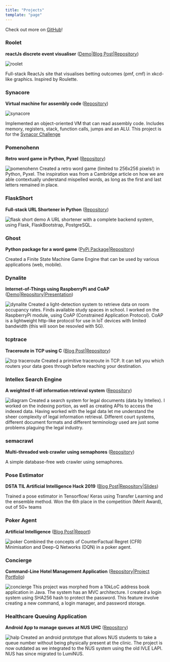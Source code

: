 ```yaml
---
title: "Projects"
template: "page"
---
```


Check out more on [GitHub](https://github.com/pikulet)!

### Roolet
**reactJs discrete event visualiser** ([Demo](https://roolets.netlify.app)|[Blog Post](/posts/roolet)|[Repository](https://github.com/pikulet/roolet))

![roolet](/media/roolet.png)

Full-stack ReactJs site that visualises betting outcomes (pmf, cmf) in xkcd-like graphics. Inspired by Roulette.

### Synacore
**Virtual machine for assembly code** ([Repository](https://github.com/pikulet/synacore))

![synacore](/media/synacore.png)

Implemented an object-oriented VM that can read assembly code. Includes memory, registers, stack, function calls, jumps and an ALU. This project is for the [Synacor Challenge](https://challenge.synacor.com/)

### Pomenohenn
**Retro word game in Python, Pyxel** ([Repository](https://github.com/pikulet/phenn-pyxel))

![pomenohenn](/media/phenn-pyxel.png)
Created a retro word game (limited to 256x256 pixels!) in Python, Pyxel. The inspiration was from a Cambridge article on how we are able contextually understand mispelled words, as long as the first and last letters remained in place.

### FlaskShort
**Full-stack URL Shortener in Python** ([Repository](https://github.com/pikulet/flask-short))

![flask short demo](/media/flask-short-demo.png)
A URL shortener with a complete backend system, using Flask, FlaskBootstrap, PostgreSQL.

### Ghost
**Python package for a word game** ([PyPi Package](https://pypi.org/simple/ghost-word-game/)|[Repository](https://github.com/pikulet/ghost))

Created a Finite State Machine Game Engine that can be used by various applications (web, mobile).

### Dynalite
**Internet-of-Things using RaspberryPi and CoAP** ([Demo](https://evantay.com/projects/#dynalite)|[Repository](https://github.com/pikulet/dynalite)|[Presentation](/rpi.pdf))

![dynalite](/media/dynalite.png)
Created a light-detection system to retrieve data on room occupancy rates. Finds available study spaces in school. I worked on the RaspberryPi module, using CoAP (Constrained Application Protocol). CoAP is a lightweight http-like protocol for use in IoT devices with limited bandwidth (this will soon be resovled with 5G).

### tcptrace
**Traceroute in TCP using C** ([Blog Post](/posts/tcp-traceroute)|[Repository](https://github.com/pikulet/tcptrace))

![tcp traceroute](/media/tcp-traceroute.png)
Created a primitive traceroute in TCP. It can tell you which routers your data goes through before reaching your destination.

### Intellex Search Engine
**A weighted tf-idf information retrieval system** ([Repository](https://github.com/pikulet/intellex))

![diagram](/media/intellex.png)
Created a search system for legal documents (data by Intellex). I worked on the indexing portion, as well as creating APIs to access the indexed data. Having worked with the legal data let me understand the sheer complexity of legal information retrieval. Different court systems, different document formats and different terminology used are just some problems plaguing the legal industry.

### semacrawl
**Multi-threaded web crawler using semaphores** ([Repository](https://github.com/pikulet/semacrawl))

A simple database-free web crawler using semaphores.

### Pose Estimator
**DSTA TIL Artificial Intelligence Hack 2019** ([Blog Post](/posts/dsta-til-hack)|[Repository](https://github.com/pikulet/til-ai-camp)|[Slides](/pose-estimator-slides.pdf))

Trained a pose estimator in Tensorflow/ Keras using Transfer Learning and the ensemble method. Won the 6th place in the competition (Merit Award), out of 50+ teams

### Poker Agent
**Artificial Intelligence** ([Blog Post](/posts/poker-agent)|[Report](/poker-report.pdf))

![poker](/media/poker-snapshot.png)
Combined the concepts of CounterFactual Regret (CFR) Minimisation and Deep-Q Networks (DQN) in a poker agent. 

### Concierge
**Command-Line Hotel Management Application** ([Repository](https://github.com/pikulet/concierge)|[Project Portfolio](/concierge-portfolio.pdf))

![concierge](/media/concierge.png)
This project was morphed from a 10kLoC address book application in Java. The system has an MVC architecture. I created a login system using SHA256 hash to protect the password. This feature involve creating a new command, a login manager, and password storage.

### Healthcare Queuing Application
**Android App to manage queues at NUS UHC** ([Repository](https://github.com/pikulet/orbital-halp))

![halp](/media/halp.png)
Created an android prototype that allows NUS students to take a queue number without being physically present at the clinic. The project is now outdated as we integrated to the NUS system using the old IVLE LAPI. NUS has since migrated to LumiNUS.